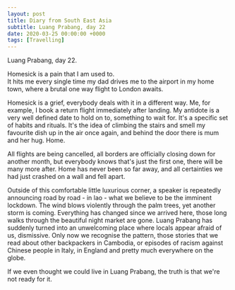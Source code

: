 ```yaml
---
layout: post
title: Diary from South East Asia
subtitle: Luang Prabang, day 22
date: 2020-03-25 00:00:00 +0000
tags: [Travelling]
---
```


Luang Prabang, day 22.

Homesick is a pain that I am used to.  
It hits me every single time my dad drives me to the airport in my home town,
where a brutal one way flight to London awaits.

Homesick is a grief, everybody deals with it in a different way.
Me, for example, I book a return flight immediately after landing.
My antidote is a very well defined date to hold on to, something to wait for.
It's a specific set of habits and rituals.
It's the idea of climbing the stairs and smell my favourite dish up in the air once again, 
and behind the door there is mum and her hug. Home.

All flights are being cancelled, all borders are officially closing down for another month,
but everybody knows that's just the first one, there will be many more after.
Home has never been so far away, and all certainties we had just crashed on a wall and fell apart.

Outside of this comfortable little luxurious corner, a speaker is repeatedly announcing road by road - in lao -
what we believe to be the imminent lockdown.
The wind blows violently through the palm trees, yet another storm is coming.
Everything has changed since we arrived here, those long walks through the beautiful night market are gone.
Luang Prabang has suddenly turned into an unwelcoming place where locals appear afraid of us, dismissive.
Only now we recognise the pattern, those stories that we read about other backpackers in Cambodia,
or episodes of racism against Chinese people in Italy, in England and pretty much everywhere on the globe.

If we even thought we could live in Luang Prabang, the truth is that we're not ready for it.
